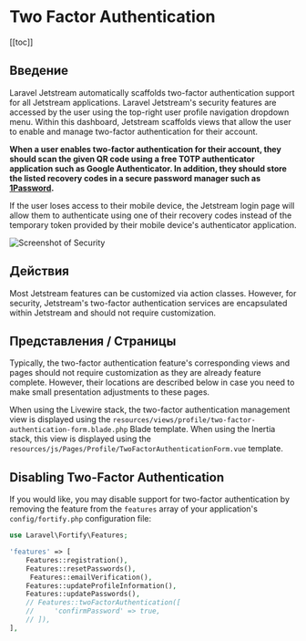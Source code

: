 # Two Factor Authentication

[[toc]]

## Введение

Laravel Jetstream automatically scaffolds two-factor authentication support for all Jetstream applications. Laravel Jetstream's security features are accessed by the user using the top-right user profile navigation dropdown menu. Within this dashboard, Jetstream scaffolds views that allow the user to enable and manage two-factor authentication for their account.

**When a user enables two-factor authentication for their account, they should scan the given QR code using a free TOTP authenticator application such as Google Authenticator. In addition, they should store the listed recovery codes in a secure password manager such as [1Password](https://1password.com).**

If the user loses access to their mobile device, the Jetstream login page will allow them to authenticate using one of their recovery codes instead of the temporary token provided by their mobile device's authenticator application.

![Screenshot of Security](./../../assets/img/security.png)

## Действия

Most Jetstream features can be customized via action classes. However, for security, Jetstream's two-factor authentication services are encapsulated within Jetstream and should not require customization.

## Представления / Страницы

Typically, the two-factor authentication feature's corresponding views and pages should not require customization as they are already feature complete. However, their locations are described below in case you need to make small presentation adjustments to these pages.

When using the Livewire stack, the two-factor authentication management view is displayed using the `resources/views/profile/two-factor-authentication-form.blade.php` Blade template. When using the Inertia stack, this view is displayed using the `resources/js/Pages/Profile/TwoFactorAuthenticationForm.vue` template.

## Disabling Two-Factor Authentication

If you would like, you may disable support for two-factor authentication by removing the feature from the `features` array of your application's `config/fortify.php` configuration file:

```php
use Laravel\Fortify\Features;

'features' => [
    Features::registration(),
    Features::resetPasswords(),
     Features::emailVerification(),
    Features::updateProfileInformation(),
    Features::updatePasswords(),
    // Features::twoFactorAuthentication([
    //     'confirmPassword' => true,
    // ]),
],
```
